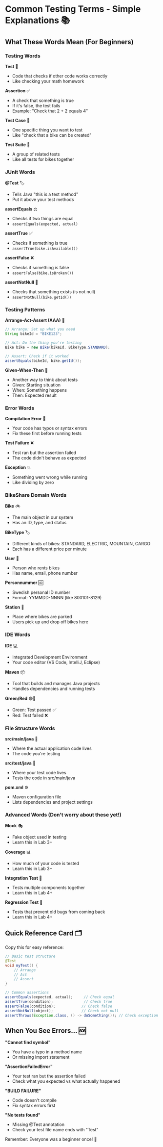 # Common Testing Terms - Simple Explanations 📚

## What These Words Mean (For Beginners)

### Testing Words

**Test** 🧪
- Code that checks if other code works correctly
- Like checking your math homework

**Assertion** ✅
- A check that something is true
- If it's false, the test fails
- Example: "Check that 2 + 2 equals 4"

**Test Case** 📝
- One specific thing you want to test
- Like "check that a bike can be created"

**Test Suite** 📂
- A group of related tests
- Like all tests for bikes together

### JUnit Words

**@Test** 🏷️
- Tells Java "this is a test method"
- Put it above your test methods

**assertEquals** ⚖️
- Checks if two things are equal
- `assertEquals(expected, actual)`

**assertTrue** ✅
- Checks if something is true
- `assertTrue(bike.isAvailable())`

**assertFalse** ❌
- Checks if something is false
- `assertFalse(bike.isBroken())`

**assertNotNull** 🚫
- Checks that something exists (is not null)
- `assertNotNull(bike.getId())`

### Testing Patterns

**Arrange-Act-Assert (AAA)** 🎯
```java
// Arrange: Set up what you need
String bikeId = "BIKE123";

// Act: Do the thing you're testing
Bike bike = new Bike(bikeId, BikeType.STANDARD);

// Assert: Check if it worked
assertEquals(bikeId, bike.getId());
```

**Given-When-Then** 📖
- Another way to think about tests
- Given: Starting situation
- When: Something happens  
- Then: Expected result

### Error Words

**Compilation Error** 🔴
- Your code has typos or syntax errors
- Fix these first before running tests

**Test Failure** ❌
- Test ran but the assertion failed
- The code didn't behave as expected

**Exception** 💥
- Something went wrong while running
- Like dividing by zero

### BikeShare Domain Words

**Bike** 🚲
- The main object in our system
- Has an ID, type, and status

**BikeType** 🏷️
- Different kinds of bikes: STANDARD, ELECTRIC, MOUNTAIN, CARGO
- Each has a different price per minute

**User** 👤
- Person who rents bikes
- Has name, email, phone number

**Personnummer** 🆔
- Swedish personal ID number
- Format: YYMMDD-NNNN (like 800101-8129)

**Station** 🚏
- Place where bikes are parked
- Users pick up and drop off bikes here

### IDE Words

**IDE** 💻
- Integrated Development Environment
- Your code editor (VS Code, IntelliJ, Eclipse)

**Maven** 📦
- Tool that builds and manages Java projects
- Handles dependencies and running tests

**Green/Red** 🟢🔴
- Green: Test passed ✅
- Red: Test failed ❌

### File Structure Words

**src/main/java** 📁
- Where the actual application code lives
- The code you're testing

**src/test/java** 📁
- Where your test code lives
- Tests the code in src/main/java

**pom.xml** ⚙️
- Maven configuration file
- Lists dependencies and project settings

### Advanced Words (Don't worry about these yet!)

**Mock** 🎭
- Fake object used in testing
- Learn this in Lab 3+

**Coverage** 📊
- How much of your code is tested
- Learn this in Lab 3+

**Integration Test** 🔗
- Tests multiple components together
- Learn this in Lab 4+

**Regression Test** 🔄
- Tests that prevent old bugs from coming back
- Learn this in Lab 4+

## Quick Reference Card 🗂️

Copy this for easy reference:

```java
// Basic test structure
@Test
void myTest() {
    // Arrange
    // Act  
    // Assert
}

// Common assertions
assertEquals(expected, actual);     // Check equal
assertTrue(condition);              // Check true
assertFalse(condition);            // Check false
assertNotNull(object);             // Check not null
assertThrows(Exception.class, () -> doSomething()); // Check exception
```

## When You See Errors... 🆘

**"Cannot find symbol"**
- You have a typo in a method name
- Or missing import statement

**"AssertionFailedError"**
- Your test ran but the assertion failed
- Check what you expected vs what actually happened

**"BUILD FAILURE"**
- Code doesn't compile
- Fix syntax errors first

**"No tests found"**
- Missing @Test annotation
- Check your test file name ends with "Test"

Remember: Everyone was a beginner once! 🌱

